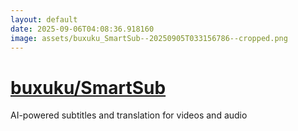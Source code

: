 ```yaml
---
layout: default
date: 2025-09-06T04:08:36.918160
image: assets/buxuku_SmartSub--20250905T033156786--cropped.png
---
```


# [buxuku/SmartSub](https://github.com/buxuku/SmartSub)

AI-powered subtitles and translation for videos and audio
